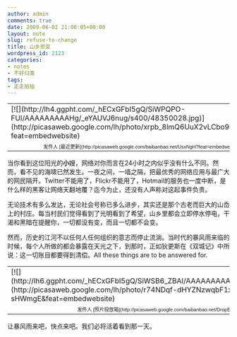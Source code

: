 ```yaml
---
author: admin
comments: true
date: 2009-06-02 21:00:05+00:00
layout: note
slug: refuse-to-change
title: 山乡拒变
wordpress_id: 2123
categories:
- notes
- 不好归类
tags:
- 走走拍拍
---
```


<table style="width:auto;" ><tr >
<td >[![](http://lh4.ggpht.com/_hECxGFbI5gQ/SiWPQPO-FUI/AAAAAAAAAHg/_eYAUVJ6nug/s400/48350028.jpg)](http://picasaweb.google.com/lh/photo/xrpb_8lmQ6UuX2vLCbo9oA?feat=embedwebsite)
</td></tr><tr >
<td style="font-family:arial,sans-serif; font-size:11px; text-align:right" >发件人 [最近更新](http://picasaweb.google.com/baibanbao.net/UsxNgH?feat=embedwebsite)
</td></tr></table>

当你看到这位阳光的**小**嫂，网络对你而言在24小时之内似乎没有什么不同。然而，看不见的海啸已然发生。一夜之间，一墙之隔，把最优秀的网络应用与最广大的网民隔开。Twitter不能用了，Flickr不能用了，Hotmail的服务也一度中断，是什么样的黑客让网络天翻地覆？迄今为止，还没有人声称对这起事件负责。

无论技术有多么发达，无论社会号称已多么进步，其实还是那个古老而巨大的山岙上的村庄。每当村民们觉得看到了光明看到了希望，山乡里都会立即停水停电，干渴和黑暗在提醒你，一切都没有变，而且一切都不会变。

然而，历史的江河不以任何人任何组织的意志而停止流淌。当时代的暴风雨来临的时候，每个人所做的都会暴露在天光之下，到那时，正如狄更斯在《双城记》中所说：这一切账目都要得到清偿。All these things are to be answered for.

<table style="width:auto;" ><tr >
<td >[![](http://lh6.ggpht.com/_hECxGFbI5gQ/SiWSB6_ZBAI/AAAAAAAAAIA/hsZGkimmpnQ/s400/48350032.jpg)](http://picasaweb.google.com/lh/photo/r74NDqf-dHYZNzwqbF1xsg?authkey=Gv1sRgCImN0-u9-sHWmgE&feat=embedwebsite)
</td></tr><tr >
<td style="font-family:arial,sans-serif; font-size:11px; text-align:right" >发件人 [照片投放箱](http://picasaweb.google.com/baibanbao.net/DropBox?authkey=Gv1sRgCImN0-u9-sHWmgE&feat=embedwebsite)
</td></tr></table>

让暴风雨来吧，快点来吧。我们必将活着看到那一天。
